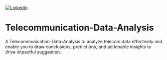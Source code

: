 [![LinkedIn][linkedin-shield]][linkedin-url]

# Telecommunication-Data-Analysis
A Telecommunication-Data-Analysis to analyze  telecom data effectively and enable you to draw conclusions, predictions, and actionable insights to drive impactful suggestion.




























[linkedin-shield]: https://img.shields.io/badge/-LinkedIn-black.svg?style=for-the-badge&logo=linkedin&colorB=555
[linkedin-url]: https://www.linkedin.com/in/zelalem-shiferaw-48a070187
